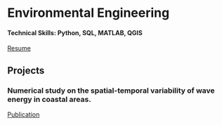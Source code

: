 # Environmental Engineering

#### Technical Skills: Python, SQL, MATLAB, QGIS

[Resume](https://raw.githubusercontent.com/maniconaji/resume/main/output/CV_ManuelHuerta.pdf)

## Projects
### Numerical study on the spatial-temporal variability of wave energy in coastal areas.
[Publication](https://repositorio.usm.cl/bitstream/handle/11673/52828/m18727299-8.pdf)

<!-- ## Education 			        		
- BSc in Environmental Engineering | Federico Santa María Technical University (_Nov 2019_)

## Work Experience
**Project Engineer @ The Technological Scientific Center of Valparaíso (_December 2021 - June 2022_)**
- Worked in multidisciplinary teams, with experts from IT to mining, to tackle digital transformation and process optimization challenges in Chile's mining industry.
- Managed four simultaneous projects, articulating tasks between IT and mining experts, creating schedules, participating in and leading meetings, and preparing reports.
- Analyzed data from the tailings pond of a copper mining company and used it to design a web platform in conjunction with the digital transformation area, which would enable better decision-making.
- Assisted in setting up, sampling, and analyzing data obtained from a sensor to determine the concentration of copper in an aqueous solution via image analysis. Additionally, he developed a Python program to automate data collection.
- Collected and analyzed data on the height sensor used in the solvent extraction plant to determine future actions with the team and external assessors.
- Contributed to gathering information to establish a baseline for a sensor to analyze bubble size distribution in a flotation cell.

**Intern @ DFM Consultores Ambientales (_January 2018 - February 2018_)**
- Helped gather pertinent information on air quality studies, including pollutant dispersion modeling, meteorology, air quality baselines, and
data analysis from observed and modeled data (WRF) with MATLAB and CALPUFF View.
- Collected information on chemical accident dispersion models, analyzed requirements, and operated the SLAB View.

## Projects
### Data-Driven EEG Band Discovery with Decision Trees
[Publication](https://www.mdpi.com/1424-8220/22/8/3048)

Developed objective strategy for discovering optimal EEG bands based on signal power spectra using **Python**. This data-driven approach led to better characterization of the underlying power spectrum by identifying bands that outperformed the more commonly used band boundaries by a factor of two. The proposed method provides a fully automated and flexible approach to capturing key signal components and possibly discovering new indices of brain activity.

![EEG Band Discovery](/assets/img/eeg_band_discovery.jpeg)

### Decoding Physical and Cognitive Impacts of Particulate Matter Concentrations at Ultra-Fine Scales
[Publication](https://www.mdpi.com/1424-8220/22/11/4240)

Used **Matlab** to train over 100 machine learning models which estimated particulate matter concentrations based on a suite of over 300 biometric variables. We found biometric variables can be used to accurately estimate particulate matter concentrations at ultra-fine spatial scales with high fidelity (r2 = 0.91) and that smaller particles are better estimated than larger ones. Inferring environmental conditions solely from biometric measurements allows us to disentangle key interactions between the environment and the body.

![Bike Study](/assets/img/bike_study.jpeg) -->